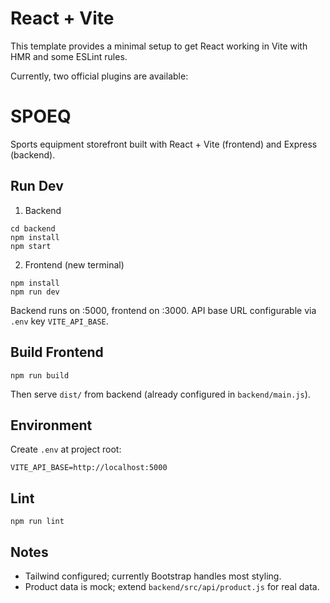 # React + Vite

This template provides a minimal setup to get React working in Vite with HMR and some ESLint rules.

Currently, two official plugins are available:

# SPOEQ

Sports equipment storefront built with React + Vite (frontend) and Express (backend).

## Run Dev

1. Backend
```
cd backend
npm install
npm start
```
2. Frontend (new terminal)
```
npm install
npm run dev
```

Backend runs on :5000, frontend on :3000. API base URL configurable via `.env` key `VITE_API_BASE`.

## Build Frontend
```
npm run build
```
Then serve `dist/` from backend (already configured in `backend/main.js`).

## Environment
Create `.env` at project root:
```
VITE_API_BASE=http://localhost:5000
```

## Lint
```
npm run lint
```

## Notes
- Tailwind configured; currently Bootstrap handles most styling.
- Product data is mock; extend `backend/src/api/product.js` for real data.
